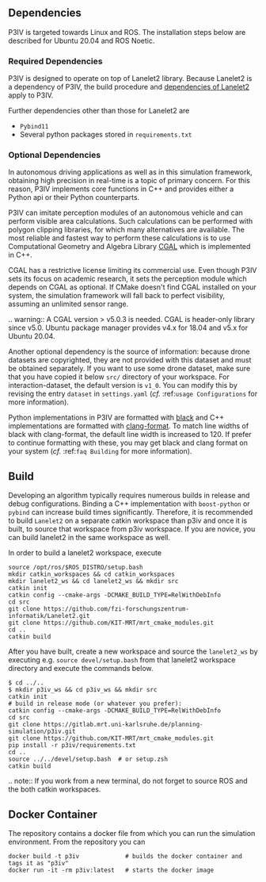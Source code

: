 ## Dependencies

P3IV is targeted towards Linux and ROS. The installation steps below are described for Ubuntu 20.04 and ROS Noetic.

### Required Dependencies

P3IV is designed to operate on top of Lanelet2 library. Because Lanelet2 is a dependency of P3IV, the build procedure and [dependencies of Lanelet2](https://github.com/fzi-forschungszentrum-informatik/Lanelet2/blob/master/README.md#dependencies) apply to P3IV.

Further dependencies other than those for Lanelet2 are
 * `Pybind11`
 * Several python packages stored in `requirements.txt`

### Optional Dependencies

In autonomous driving applications as well as in this simulation framework, obtaining high precision in real-time is a topic of primary concern. For this reason, P3IV implements core functions in C++ and provides either a Python api or their Python counterparts.

P3IV can imitate perception modules of an autonomous vehicle and can perform visible area calculations. Such calculations can be performed with polygon clipping libraries, for which many alternatives are available. The most reliable and fastest way to perform these calculations is to use Computational Geometry and Algebra Library [CGAL](https://www.cgal.org/) which is implemented in C++.

CGAL has a restrictive license limiting its commercial use. Even though P3IV sets its focus on academic research, it sets the perception module which depends on CGAL as optional. If CMake doesn't find CGAL installed on your system, the simulation framework will fall back to perfect visibility, assuming an unlimited sensor range.

.. warning::
   A CGAL version > v5.0.3 is needed. CGAL is header-only library since v5.0. Ubuntu package manager provides v4.x for 18.04 and v5.x for Ubuntu 20.04.

Another optional dependency is the source of information: because drone datasets are copyrighted, they are not provided with this dataset and must be obtained separately. If you want to use some drone dataset, make sure that you have copied it below ``src/`` directory of your workspace. For interaction-dataset, the default version is `v1_0`. You can modify this by revising the entry ``dataset`` in ``settings.yaml`` (*cf.* :ref:`usage Configurations` for more information).

Python implementations in P3IV are formatted with [black](https://github.com/psf/black) and C++ implementations are formatted with [clang-format](https://clang.llvm.org/docs/ClangFormatStyleOptions.html). To match line widths of black with clang-format, the default line width is increased to 120. If prefer to continue formatting with these, you may get black and clang format on your system (*cf.* :ref:`faq Building` for more information).

## Build

Developing an algorithm typically requires numerous builds in release and debug configurations. Binding a C++ implementation with `boost-python` or `pybind` can increase build times significantly. Therefore, it is recommended to build `Lanelet2` on a separate catkin workspace than p3iv and once it is built, to source that workspace from p3iv workspace. If you are novice, you can build lanelet2 in the same workspace as well.

In order to build a lanelet2 workspace, execute
```shell
source /opt/ros/$ROS_DISTRO/setup.bash
mkdir catkin_workspaces && cd catkin_workspaces
mkdir lanelet2_ws && cd lanelet2_ws && mkdir src
catkin init
catkin config --cmake-args -DCMAKE_BUILD_TYPE=RelWithDebInfo
cd src
git clone https://github.com/fzi-forschungszentrum-informatik/Lanelet2.git
git clone https://github.com/KIT-MRT/mrt_cmake_modules.git
cd ..
catkin build
```

After you have built, create a new workspace and source the `lanelet2_ws` by executing e.g. `source devel/setup.bash` from that lanelet2 workspace directory and execute the commands below.
```shell
$ cd ../..
$ mkdir p3iv_ws && cd p3iv_ws && mkdir src
catkin init
# build in release mode (or whatever you prefer):
catkin config --cmake-args -DCMAKE_BUILD_TYPE=RelWithDebInfo
cd src
git clone https://gitlab.mrt.uni-karlsruhe.de/planning-simulation/p3iv.git
git clone https://github.com/KIT-MRT/mrt_cmake_modules.git
pip install -r p3iv/requirements.txt
cd ..
source ../../devel/setup.bash  # or setup.zsh
catkin build
```

.. note::
 If you work from a new terminal, do not forget to source ROS and the both catkin workspaces.


## Docker Container

The repository contains a docker file from which you can run the simulation environment. From the repository you can
```shell
docker build -t p3iv             # builds the docker container and tags it as "p3iv"
docker run -it -rm p3iv:latest   # starts the docker image
```